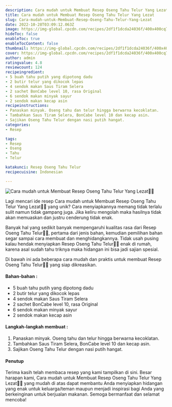 ```yaml
---
description: Cara mudah untuk Membuat Resep Oseng Tahu Telur Yang Lezat"
title: Cara mudah untuk Membuat Resep Oseng Tahu Telur Yang Lezat
slug: Cara-mudah-untuk-Membuat-Resep-Oseng-Tahu-Telur-Yang-Lezat
date: 2022-10-28T03:09:12.063Z
image: https://img-global.cpcdn.com/recipes/2df1f1dcda24036f/400x400cq70/photo.jpg
hideToc: false
enableToc: true
enableTocContent: false
thumbnail: https://img-global.cpcdn.com/recipes/2df1f1dcda24036f/400x400cq70/photo.jpg
cover: https://img-global.cpcdn.com/recipes/2df1f1dcda24036f/400x400cq70/photo.jpg
author: admin
ratingvalue: 4.8
reviewcount: 124
recipeingredient:
- 5 buah tahu putih yang dipotong dadu
- 2 butir telur yang dikocok lepas
- 4 sendok makan Saus Tiram Selera
- 2 sachet BonCabe level 10, rasa Original
- 6 sendok makan minyak sayur
- 2 sendok makan kecap asin
recipeinstructions:
- Panaskan minyak. Oseng tahu dan telur hingga berwarna kecoklatan.
- Tambahkan Saus Tiram Selera, BonCabe level 10 dan kecap asin.
- Sajikan Oseng Tahu Telur dengan nasi putih hangat.
categories:
- Resep

tags:
- Resep
- Oseng
- Tahu
- Telur

katakunci: Resep Oseng Tahu Telur
recipecuisine: Indonesian

---
```


![Cara mudah untuk Membuat Resep Oseng Tahu Telur Yang Lezat👩‍🍳](https://img-global.cpcdn.com/recipes/2df1f1dcda24036f/400x400cq70/photo.jpg)

Lagi mencari ide resep Cara mudah untuk Membuat Resep Oseng Tahu Telur Yang Lezat👩‍🍳 yang unik? Cara menyiapkannya memang tidak terlalu sulit namun tidak gampang juga. Jika keliru mengolah maka hasilnya tidak akan memuaskan dan justru cenderung tidak enak.

Banyak hal yang sedikit banyak mempengaruhi kualitas rasa dari Resep Oseng Tahu Telur👩‍🍳, pertama dari jenis bahan, kemudian pemilihan bahan segar sampai cara membuat dan menghidangkannya. Tidak usah pusing kalau hendak menyiapkan Resep Oseng Tahu Telur👩‍🍳 enak di rumah, karena asal sudah tahu triknya maka hidangan ini bisa jadi sajian spesial.

Di bawah ini ada beberapa cara mudah dan praktis untuk membuat Resep Oseng Tahu Telur👩‍🍳 yang siap dikreasikan.

<!--inarticleads1-->

#### Bahan-bahan :

- 5 buah tahu putih yang dipotong dadu
- 2 butir telur yang dikocok lepas
- 4 sendok makan Saus Tiram Selera
- 2 sachet BonCabe level 10, rasa Original
- 6 sendok makan minyak sayur
- 2 sendok makan kecap asin

<!--inarticleads2-->

#### Langkah-langkah membuat :

1. Panaskan minyak. Oseng tahu dan telur hingga berwarna kecoklatan.
1. Tambahkan Saus Tiram Selera, BonCabe level 10 dan kecap asin.
1. Sajikan Oseng Tahu Telur dengan nasi putih hangat.

#### Penutup

Terima kasih telah membaca resep yang kami tampilkan di sini. Besar harapan kami, Cara mudah untuk Membuat Resep Oseng Tahu Telur Yang Lezat👩‍🍳 yang mudah di atas dapat membantu Anda menyiapkan hidangan yang enak untuk keluarga/teman maupun menjadi inspirasi bagi Anda yang berkeinginan untuk berjualan makanan. Semoga bermanfaat dan selamat mencoba!
